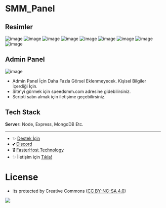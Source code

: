 # SMM_Panel

## Resimler

![image](https://user-images.githubusercontent.com/63351166/212144333-1f250d58-4d99-4fb3-a245-49d5f905e681.png)
![image](https://user-images.githubusercontent.com/63351166/212144374-5c15c6a8-4361-4aa2-9119-474dc426da4f.png)
![image](https://user-images.githubusercontent.com/63351166/212144421-123b378d-6ee1-42e2-9b47-5b46138565bf.png)
![image](https://user-images.githubusercontent.com/63351166/212144458-0a51b070-00ee-402a-9568-5eb02158dffd.png)
![image](https://user-images.githubusercontent.com/63351166/212144500-2fe60e30-59d8-4513-8fe7-c2480f954d9a.png)
![image](https://user-images.githubusercontent.com/63351166/212144560-7b8b461d-6438-4fa7-bda7-a71b59bd6cd0.png)
![image](https://user-images.githubusercontent.com/63351166/212144663-3cd72b32-1e4e-46f2-8628-e70675f528fd.png)
![image](https://user-images.githubusercontent.com/63351166/212144700-8854483b-ba26-4c81-beb1-06bc59faac22.png)
![image](https://user-images.githubusercontent.com/63351166/212144717-875a43f4-f79c-4f3d-86b9-56cfb79b56fe.png)

## Admin Panel

![image](https://user-images.githubusercontent.com/63351166/212144846-a265d0b6-fadf-4b55-b80c-2a7743f54d6c.png)

- Admin Panel İçin Daha Fazla Görsel Eklenmeyecek. Kişisel Bilgiler İçerdiği İçin.
- Site'yi görmek için speedsmm.com adresine gidebilirsiniz.
- Scripti satın almak için iletişime geçebilirsiniz.

## Tech Stack

**Server:** Node, Express, MongoDB Etc.

---
- ✨ [Destek İçin](https://fastuptime.com) <br>
- 💕 [Discord](https://fastuptime.com/discord)<br>
- 🎖️ [FasterHost Technology](https://fasterhost.tech/)<br>
- ✨ İletişim için [Tıkla!](mailto:fastuptime@gmail.com)<br>

# License
- Its protected by Creative Commons ([CC BY-NC-SA 4.0](https://creativecommons.org/licenses/by-nc-sa/4.0/))

<a href="https://creativecommons.org/licenses/by-nc-sa/4.0/" title="BYNCSA40"><img src="https://licensebuttons.net/l/by-nc-sa/4.0/88x31.png"></a>
